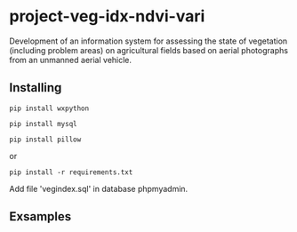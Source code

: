 # project-veg-idx-ndvi-vari

Development of an information system for assessing the state of vegetation (including problem areas) on agricultural fields based on aerial photographs from an unmanned aerial vehicle.

## Installing

```
pip install wxpython 

pip install mysql

pip install pillow
```

or

```
pip install -r requirements.txt
```

Add file 'vegindex.sql' in database phpmyadmin.

## Exsamples

